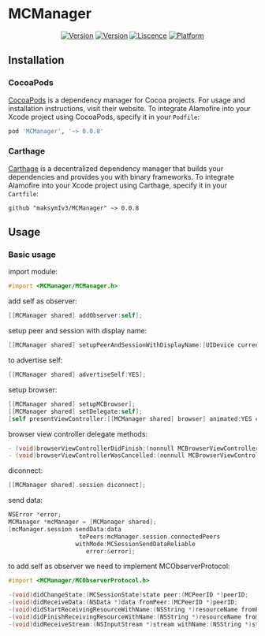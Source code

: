 # MCManager

<p align="center">
<a href="https://cocoapods.org/pods/MCManager"><img alt="Version" src="https://img.shields.io/cocoapods/v/MCManager.svg?style=flat"></a> 
<a href="https://github.com/Carthage/Carthage"><img alt="Version" src="https://img.shields.io/badge/Carthage-compatible-4BC51D.svg?style=flat"></a>
<a href="https://github.com/maksymIv3/MCManager/blob/master/LICENSE"><img alt="Liscence" src="https://img.shields.io/cocoapods/l/IgyToast.svg?style=flat"></a> 
<a href="https://developer.apple.com/"><img alt="Platform" src="https://img.shields.io/badge/platform-iOS-green.svg"/></a> 

## Installation

### CocoaPods

[CocoaPods](https://cocoapods.org) is a dependency manager for Cocoa projects. For usage and installation instructions, visit their website. To integrate Alamofire into your Xcode project using CocoaPods, specify it in your `Podfile`:

```ruby
pod 'MCManager', '~> 0.0.8'
```

### Carthage

[Carthage](https://github.com/Carthage/Carthage) is a decentralized dependency manager that builds your dependencies and provides you with binary frameworks. To integrate Alamofire into your Xcode project using Carthage, specify it in your `Cartfile`:

```ogdl
github "maksymIv3/MCManager" ~> 0.0.8
```

## Usage

### Basic usage
import module:
```objective-c
#import <MCManager/MCManager.h>
```
add self as observer:

```objective-c
[[MCManager shared] addObserver:self];
```

setup peer and session with display name:
```objective-c
[[MCManager shared] setupPeerAndSessionWithDisplayName:[UIDevice currentDevice].name]];
```

to advertise self:
```objective-c
[[MCManager shared] advertiseSelf:YES];
```

setup browser:
```objective-c
[[MCManager shared] setupMCBrowser];
[[MCManager shared] setDelegate:self];
[self presentViewController:[[MCManager shared] browser] animated:YES completion:nil];
```

browser view controller delegate methods:
```objective-c
- (void)browserViewControllerDidFinish:(nonnull MCBrowserViewController *)browserViewController;
- (void)browserViewControllerWasCancelled:(nonnull MCBrowserViewController *)browserViewController;
```

diconnect: 
```objective-c
[[MCManager shared].session diconnect];
```

send data:
```objective-c
NSError *error;
MCManager *mcManager = [MCManager shared];
[mcManager.session sendData:data
                    toPeers:mcManager.session.connectedPeers
                   withMode:MCSessionSendDataReliable
                      error:&error];
```

to add self as observer we need to implement MCObserverProtocol:
```objective-c
#import <MCManager/MCObserverProtocol.h>

-(void)didChangeState:(MCSessionState)state peer:(MCPeerID *)peerID;
-(void)didReceiveData:(NSData *)data fromPeer:(MCPeerID *)peerID;
-(void)didStartReceivingResourceWithName:(NSString *)resourceName fromPeer:(MCPeerID *)peerID withProgress:(NSProgress *)progress;
-(void)didFinishReceivingResourceWithName:(NSString *)resourceName fromPeer:(MCPeerID *)peerID atURL:(NSURL *)localURL withError:(NSError *)error;
-(void)didReceiveStream:(NSInputStream *)stream withName:(NSString *)streamName fromPeer:(MCPeerID *)peerID;
```
